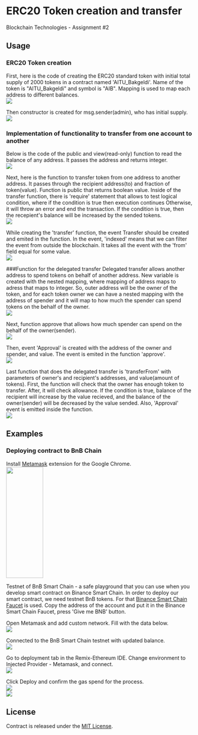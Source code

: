 # ERC20 Token creation and transfer
Blockchain Technologies - Assignment #2

## Usage
### ERC20 Token creation
First, here is the code of creating the ERC20 standard token with initial total supply of 2000 tokens in a contract named 'AITU_Bakgeldi'. Name of the token is "AITU_Bakgeldi" and symbol is "AIB". Mapping is used to map each address to different balances.
<br><img src="screenshots/1.png">

Then constructor is created for msg.sender(admin), who has initial supply.
<br><img src="screenshots/2.png">

### Implementation of functionality to transfer from one account to another
Below is the code of the public and view(read-only) function to read the balance of any address. It passes the address and returns integer.
<br><img src="screenshots/3.png">

Next, here is the function to transfer token from one address to another address. It passes through the recipient address(to) and fraction of token(value). Function is public that returns boolean value. Inside of the transfer function, there is 'require' statement that allows to test logical condition, where if the condition is true then execution continues Otherwise, it will throw an error and end the transaction. If the condition is true, then the recepient's balance will be increased by the sended tokens.
<br><img src="screenshots/4.png">

While creating the 'transfer' function, the event Transfer should be created and emited in the function. In the event, 'indexed' means that we can filter the event from outside the blockchain. It takes all the event with the 'from' field equal for some value.
<br><img src="screenshots/5.png">

###Function for the delegated transfer
Delegated transfer allows another address to spend tokens on behalf of another address. New variable is created with the nested mapping, where mapping of address maps to adress that maps to integer. So, outer address will be the owner of the token, and for each token owner we can have a nested mapping with the address of spender and it will map to how much the spender can spend tokens on the behalf of the owner.
<br><img src="screenshots/6.png">

Next, function approve that allows how much spender can spend on the behalf of the owner(sender).
<br><img src="screenshots/7.png">

Then, event 'Approval' is created with the address of the owner and spender, and value. The event is emited in the function 'approve'.
<br><img src="screenshots/8.png">

Last function that does the delegated transfer is 'transferFrom' with parameters of owner's and recipient's addresses, and value(amount of tokens). First, the function will check that the owner has enough token to transfer. After, it will check allowance. If the condition is true, balance of the recipient will increase by the value recieved, and the balance of the owner(sender) will be decreased by the value sended. Also, 'Approval' event is emitted inside the function.
<br><img src="screenshots/9.png">

## Examples
### Deploying contract to BnB Chain
Install <a href='https://chrome.google.com/webstore/detail/metamask/nkbihfbeogaeaoehlefnkodbefgpgknn'>Metamask</a> extension for the Google Chrome.
<br><img src="screenshots/10.png" width="100" height="300" >

Testnet of BnB Smart Chain - a safe playground that you can use when you develop smart contract on Binance Smart Chain. In order to deploy our smart contract, we need testnet BnB tokens. For that <a href='https://testnet.binance.org/faucet-smart'>Binance Smart Chain Faucet</a> is used. Copy the address of the account and put it in the Binance Smart Chain Faucet, press 'Give me BNB' button.

Open Metamask and add custom network. Fill with the data below.
<br><img src="screenshots/11.png">

Connected to the BnB Smart Chain testnet with updated balance.
<br><img src="screenshots/12.png">

Go to deployment tab in the Remix-Ethereum IDE. Change environment to Injected Provider - Metamask, and connect. 
<br><img src="screenshots/13.png">

Click Deploy and confirm the gas spend for the process.
<br><img src="screenshots/14.png">
<br><img src="screenshots/15.png">

## License
Contract is released under the [MIT License](LICENSE).
